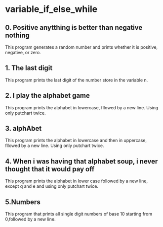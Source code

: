 
# variable_if_else_while

## 0. Positive anytthing is better than negative nothing
This program generates a random number and prints whether it is positive, negative, or zero.

## 1. The last digit
This program prints the last digit of the number store in the variable n.

## 2. I play the alphabet game
This program prints the alphabet in lowercase, fllowed by a new line. Using only putchart twice.

## 3. alphAbet
This program prints the alphabet in lowercase and then in uppercase, fllowed by a new line. Using only putchart twice.

## 4. When i was having that alphabet soup, i never thought that it would pay off
This program prints the alphabet in lower case followed by a new line, except q and e and using only putchart twice.

## 5.Numbers
This program that prints all single digit numbers of base 10 starting from 0,followed by a new line.
